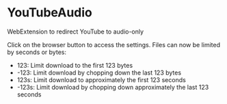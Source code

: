 # YouTubeAudio
WebExtension to redirect YouTube to audio-only

Click on the browser button to access the settings. Files can now be limited by seconds or bytes:
- 123: Limit download to the first 123 bytes
- -123: Limit download by chopping down the last 123 bytes
- 123s: Limit download to approximately the first 123 seconds
- -123s: Limit download by chopping down approximately the last 123 seconds